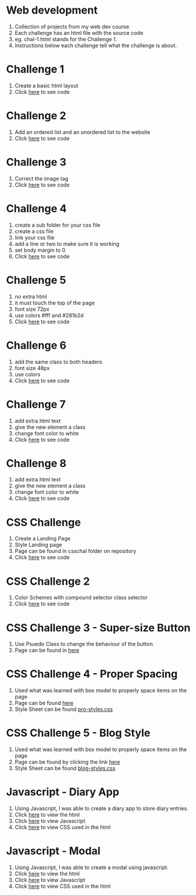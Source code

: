 # Web development
1. Collection of projects from my web dev course
1. Each challenge has an html file with the source code
1. eg. chal-1.html stands for the Challenge 1. 
1. Instructions below each challenge tell what the challenge is about. 

# Challenge 1
1. Create a basic html layout
1. Click [here](chal-1.html) to see code

# Challenge 2
1. Add an ordered list and an unordered list to the website
1. Click [here](chal-2.html) to see code

# Challenge 3 
1. Correct the image tag
1. Click [here](chal-3.html) to see code

# Challenge 4
1. create a sub folder for your css file
1. create a css file 
1. link your css file
1. add a line or two to make sure it is working 
1. set body margin to 0
1. Click [here](chal-4.html) to see code

# Challenge 5
1. no extra html
1. it must touch the top of the page
1. font size 72px
1. use colors #fff and #281b2d
1. Click [here](chal-5.html) to see code

# Challenge 6
1. add the same class to both headers
1. font size 48px
1. use colors
1. Click [here](chal-6.html) to see code


# Challenge 7
1. add extra html text
1. give the new element a class
1. change font color to white
1. Click [here](chal-7.html) to see code

# Challenge 8
1. add extra html text
1. give the new element a class
1. change font color to white
1. Click [here](chal-8.html) to see code

# CSS Challenge
1. Create a Landing Page
1. Style Landing page
1. Page can be found in csschal folder on repository
1. Click [here](csschal/index.html) to see code

# CSS Challenge 2
1. Color Schemes with compound selector class selector
1. Click [here](csschal/colorscheme.html) to see code

# CSS Challenge 3 - Super-size Button
1. Use Psuedo Class to change the behaviour of the button
1. Page can be found in [here](csschal/buttons.html)

# CSS Challenge 4 - Proper Spacing
1. Used what was learned with box model to properly space items on the page
1. Page can be found [here](csschal/properspacing.html)
1. Style Sheet can be found [pro-styles.css](pro-styles.css)

# CSS Challenge 5 - Blog Style
1. Used what was learned with box model to properly space items on the page
1. Page can be found by clicking the link [here](csschal/blog.html)
1. Style Sheet can be found [blog-styles.css](csschal/blog-styles.css)

# Javascript - Diary App
1. Using Javascript, I was able to create a diary app to store diary entries. 
1. Click [here](javascript/mydairy.html) to view the html
1. Click [here](javascript/index.js) to view Javascript
1. Click [here](javascript/diary.css) to view CSS used in the html

# Javascript - Modal
1. Using Javascript, I was able to create a modal using javascript. 
1. Click [here](javascript/modal.html) to view the html
1.  Click [here](javascript/modal.js) to view Javascript
1. Click [here](javascript/modal.css) to view CSS used in the html


